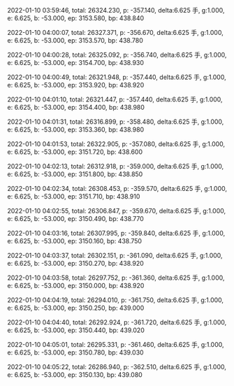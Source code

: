 2022-01-10 03:59:46, total: 26324.230, p: -357.140, delta:6.625 手, g:1.000, e: 6.625, b: -53.000, ep: 3153.580, bp: 438.840

2022-01-10 04:00:07, total: 26327.371, p: -356.670, delta:6.625 手, g:1.000, e: 6.625, b: -53.000, ep: 3153.570, bp: 438.780

2022-01-10 04:00:28, total: 26325.092, p: -356.740, delta:6.625 手, g:1.000, e: 6.625, b: -53.000, ep: 3154.700, bp: 438.930

2022-01-10 04:00:49, total: 26321.948, p: -357.440, delta:6.625 手, g:1.000, e: 6.625, b: -53.000, ep: 3153.920, bp: 438.920

2022-01-10 04:01:10, total: 26321.447, p: -357.440, delta:6.625 手, g:1.000, e: 6.625, b: -53.000, ep: 3154.400, bp: 438.980

2022-01-10 04:01:31, total: 26316.899, p: -358.480, delta:6.625 手, g:1.000, e: 6.625, b: -53.000, ep: 3153.360, bp: 438.980

2022-01-10 04:01:53, total: 26322.905, p: -357.080, delta:6.625 手, g:1.000, e: 6.625, b: -53.000, ep: 3151.720, bp: 438.600

2022-01-10 04:02:13, total: 26312.918, p: -359.000, delta:6.625 手, g:1.000, e: 6.625, b: -53.000, ep: 3151.800, bp: 438.850

2022-01-10 04:02:34, total: 26308.453, p: -359.570, delta:6.625 手, g:1.000, e: 6.625, b: -53.000, ep: 3151.710, bp: 438.910

2022-01-10 04:02:55, total: 26306.847, p: -359.670, delta:6.625 手, g:1.000, e: 6.625, b: -53.000, ep: 3150.490, bp: 438.770

2022-01-10 04:03:16, total: 26307.995, p: -359.840, delta:6.625 手, g:1.000, e: 6.625, b: -53.000, ep: 3150.160, bp: 438.750

2022-01-10 04:03:37, total: 26302.151, p: -361.090, delta:6.625 手, g:1.000, e: 6.625, b: -53.000, ep: 3150.270, bp: 438.920

2022-01-10 04:03:58, total: 26297.752, p: -361.360, delta:6.625 手, g:1.000, e: 6.625, b: -53.000, ep: 3150.000, bp: 438.920

2022-01-10 04:04:19, total: 26294.010, p: -361.750, delta:6.625 手, g:1.000, e: 6.625, b: -53.000, ep: 3150.250, bp: 439.000

2022-01-10 04:04:40, total: 26292.924, p: -361.720, delta:6.625 手, g:1.000, e: 6.625, b: -53.000, ep: 3150.440, bp: 439.020

2022-01-10 04:05:01, total: 26295.331, p: -361.460, delta:6.625 手, g:1.000, e: 6.625, b: -53.000, ep: 3150.780, bp: 439.030

2022-01-10 04:05:22, total: 26286.940, p: -362.510, delta:6.625 手, g:1.000, e: 6.625, b: -53.000, ep: 3150.130, bp: 439.080